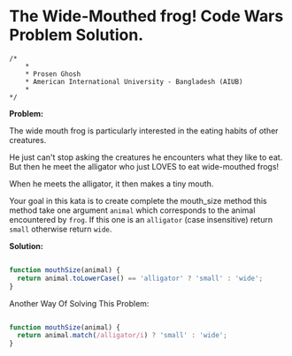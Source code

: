 # The Wide-Mouthed frog! Code Wars Problem Solution.

```
/*
    *
    * Prosen Ghosh
    * American International University - Bangladesh (AIUB)
    *
*/
```

**Problem:**

The wide mouth frog is particularly interested in the eating habits of other creatures.

He just can't stop asking the creatures he encounters what they like to eat. But then he meet the alligator who just LOVES to eat wide-mouthed frogs!

When he meets the alligator, it then makes a tiny mouth.

Your goal in this kata is to create complete the mouth_size method this method take one argument `animal` which corresponds to the animal encountered by `frog`. If this one is an `alligator` (case insensitive) return `small` otherwise return `wide`.

**Solution:**

```javascript

function mouthSize(animal) {
  return animal.toLowerCase() == 'alligator' ? 'small' : 'wide';
}

```

Another Way Of Solving This Problem:

```javascript

function mouthSize(animal) {
  return animal.match(/alligator/i) ? 'small' : 'wide';
}

```
